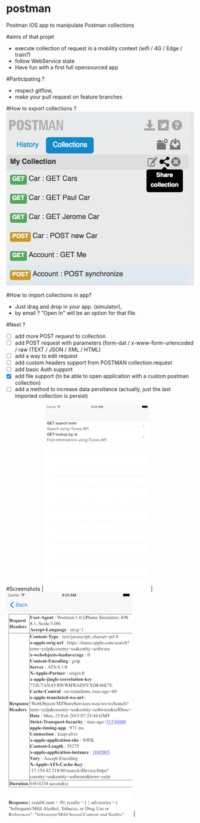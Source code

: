 # postman
Postman iOS app to manipulate Postman collections

#aims of that projet
* execute collection of request in a mobility context (wifi / 4G / Edge / train?)
* follow WebService state
* Have fun with a first full opensourced app

#Participating ?
* respect gitflow, 
* make your pull request on feature branches 

#How to export collections ?
![Image](./images/how-to-export-collection.png)

#How to import collections in app?
- Just drag and drop in your app. (simulator),
- by email ? "Open In" will be an option for that file. 

#Next ?
* [ ] add more POST request to collection
* [ ] add POST request with parameters (form-dat / x-www-form-urlencoded / raw (TEXT / JSON / XML / HTML)
* [ ] add a way to edit request
* [ ] add custom headers support from POSTMAN collection.request
* [ ] add basic Auth support
* [x] add file support (to be able to open application with a custom postman collection)
* [ ] add a method to increase data persitance (actually, just the last imported collection is persist)

#Screenshots 
| ![Image](./images/master_view.png) | ![Image](./images/details_view.png) |
